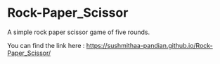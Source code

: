 # Rock-Paper_Scissor
A simple rock paper scissor game of five rounds. 

You can find the link here : https://sushmithaa-pandian.github.io/Rock-Paper_Scissor/







